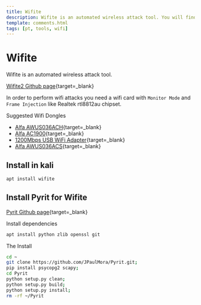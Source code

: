 ```yaml
---
title: Wifite
description: Wifite is an automated wireless attack tool. You will find a series of practical example commands for running Wifite and getting the most of this powerful tool.
template: comments.html
tags: [pt, tools, wifi]
---
```


# Wifite

Wifite is an automated wireless attack tool.

[Wifite2 Github page](https://github.com/derv82/wifite2){target=\_blank}

In order to perform wifi attacks you need a wifi card with `Monitor Mode` and `Frame Injection` like Realtek rtl8812au chipset.

Suggested Wifi Dongles

- [Alfa AWUS036ACH](https://amzn.to/3jwqhWk){target=\_blank}
- [Alfa AC1900](https://amzn.to/3m4mm4F){target=\_blank}
- [1200Mbps USB WiFi Adapter](https://amzn.to/2ZcK7i2){target=\_blank}
- [Alfa AWUS036ACS](https://amzn.to/3GkQDEG){target=\_blank}

## Install in kali

```bash
apt install wifite
```

## Install Pyrit for Wifite

[Pyrit Github page](https://github.com/JPaulMora/Pyrit/wiki){target=\_blank}

Install dependencies

```bash
apt install python zlib openssl git
```

The Install

```bash
cd ~
git clone https://github.com/JPaulMora/Pyrit.git;
pip install psycopg2 scapy;
cd Pyrit
python setup.py clean;
python setup.py build;
python setup.py install;
rm -rf ~/Pyrit
```

